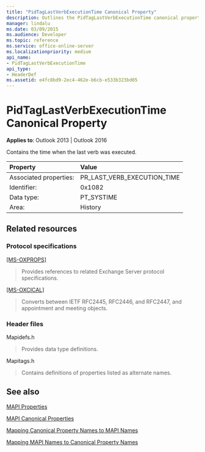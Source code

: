 ```yaml
---
title: "PidTagLastVerbExecutionTime Canonical Property"
description: Outlines the PidTagLastVerbExecutionTime canonical property, which contains the time when the last verb was executed.
manager: lindalu
ms.date: 03/09/2015
ms.audience: Developer
ms.topic: reference
ms.service: office-online-server
ms.localizationpriority: medium
api_name:
- PidTagLastVerbExecutionTime
api_type:
- HeaderDef
ms.assetid: e4fc8bd9-2ec4-462e-b6cb-e533b323bd05
---
```


# PidTagLastVerbExecutionTime Canonical Property

  
  
**Applies to**: Outlook 2013 | Outlook 2016 
  
Contains the time when the last verb was executed.
  
|Property|Value|
|:-----|:-----|
|Associated properties:  <br/> |PR_LAST_VERB_EXECUTION_TIME  <br/> |
|Identifier:  <br/> |0x1082  <br/> |
|Data type:  <br/> |PT_SYSTIME  <br/> |
|Area:  <br/> |History  <br/> |
   
## Related resources

### Protocol specifications

[[MS-OXPROPS]](https://msdn.microsoft.com/library/f6ab1613-aefe-447d-a49c-18217230b148%28Office.15%29.aspx)
  
> Provides references to related Exchange Server protocol specifications.
    
[[MS-OXCICAL]](https://msdn.microsoft.com/library/a685a040-5b69-4c84-b084-795113fb4012%28Office.15%29.aspx)
  
> Converts between IETF RFC2445, RFC2446, and RFC2447, and appointment and meeting objects.
    
### Header files

Mapidefs.h
  
> Provides data type definitions.
    
Mapitags.h
  
> Contains definitions of properties listed as alternate names.
    
## See also



[MAPI Properties](mapi-properties.md)
  
[MAPI Canonical Properties](mapi-canonical-properties.md)
  
[Mapping Canonical Property Names to MAPI Names](mapping-canonical-property-names-to-mapi-names.md)
  
[Mapping MAPI Names to Canonical Property Names](mapping-mapi-names-to-canonical-property-names.md)

